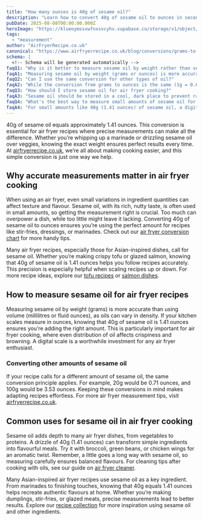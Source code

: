 ```yaml
---
title: "How many ounces is 40g of sesame oil?"
description: "Learn how to convert 40g of sesame oil to ounces in seconds. Perfect for air fryer recipes and precise cooking measurements."
pubDate: 2025-08-08T00:00:00.000Z
heroImage: "https://klueoymssxwfnxsvcyhv.supabase.co/storage/v1/object/public/Shmucket/how-many-ounces-is-40g-of-sesame-oil.webp"
tags:
  - "measurement"
author: "AirFryerRecipe.co.uk"
canonical: "https://www.airfryerrecipe.co.uk/blog/conversions/grams-to-ounces/how-many-ounces-is-40g-of-sesame-oil"
schema: |
  <!-- Schema will be generated automatically -->
faqQ1: "Why is it better to measure sesame oil by weight rather than volume?"
faqA1: "Measuring sesame oil by weight (grams or ounces) is more accurate than using volume (millilitres or cups) because oils can vary in density. Weight measurements ensure consistency in recipes, especially important for air fryer cooking where precise amounts affect texture and browning."
faqQ2: "Can I use the same conversion for other types of oil?"
faqA2: "While the conversion from grams to ounces is the same (1g = 0.035 ounces), different oils have slightly different densities. For most cooking purposes, the difference is negligible, but for baking or precise recipes, it's best to measure each oil separately."
faqQ3: "How should I store sesame oil for air fryer cooking?"
faqA3: "Sesame oil should be stored in a cool, dark place to prevent rancidity. The refrigerator is ideal for long-term storage, though it may thicken slightly. Bring it to room temperature before measuring 40g (1.41 ounces) for your air fryer recipes."
faqQ4: "What's the best way to measure small amounts of sesame oil for air fryer recipes?"
faqA4: "For small amounts like 40g (1.41 ounces) of sesame oil, a digital kitchen scale is most accurate. If you don't have scales, use measuring spoons - approximately 2 tablespoons plus 2 teaspoons equals 40g, though weighing is always more precise."
---
```

<p>40g of sesame oil equals approximately 1.41 ounces. This conversion is essential for air fryer recipes where precise measurements can make all the difference. Whether you’re whipping up a marinade or drizzling sesame oil over veggies, knowing the exact weight ensures perfect results every time. At <a href=https://www.airfryerrecipe.co.uk>airfryerrecipe.co.uk</a>, we’re all about making cooking easier, and this simple conversion is just one way we help.</p>

<h2>Why accurate measurements matter in air fryer cooking</h2>
<p>When using an air fryer, even small variations in ingredient quantities can affect texture and flavour. Sesame oil, with its rich, nutty taste, is often used in small amounts, so getting the measurement right is crucial. Too much can overpower a dish, while too little might leave it lacking. Converting 40g of sesame oil to ounces ensures you’re using the perfect amount for recipes like stir-fries, dressings, or marinades. Check out our <a href=https://www.airfryerrecipe.co.uk/air-fryer-conversion-chart>air fryer conversion chart</a> for more handy tips.</p>

<p>Many air fryer recipes, especially those for Asian-inspired dishes, call for sesame oil. Whether you’re making crispy tofu or glazed salmon, knowing that 40g of sesame oil is 1.41 ounces helps you follow recipes accurately. This precision is especially helpful when scaling recipes up or down. For more recipe ideas, explore our <a href=https://www.airfryerrecipe.co.uk/recipe-category/tofu>tofu recipes</a> or <a href=https://www.airfryerrecipe.co.uk/recipe-category/salmon>salmon dishes</a>.</p>

<h2>How to measure sesame oil for air fryer recipes</h2>
<p>Measuring sesame oil by weight (grams) is more accurate than using volume (millilitres or fluid ounces), as oils can vary in density. If your kitchen scales measure in ounces, knowing that 40g of sesame oil is 1.41 ounces ensures you’re adding the right amount. This is particularly important for air fryer cooking, where even distribution of oil affects crispiness and browning. A digital scale is a worthwhile investment for any air fryer enthusiast.</p>

<h3>Converting other amounts of sesame oil</h3>
<p>If your recipe calls for a different amount of sesame oil, the same conversion principle applies. For example, 20g would be 0.71 ounces, and 100g would be 3.53 ounces. Keeping these conversions in mind makes adapting recipes effortless. For more air fryer measurement tips, visit <a href=https://www.airfryerrecipe.co.uk>airfryerrecipe.co.uk</a>.</p>

<h2>Common uses for sesame oil in air fryer cooking</h2>
<p>Sesame oil adds depth to many air fryer dishes, from vegetables to proteins. A drizzle of 40g (1.41 ounces) can transform simple ingredients into flavourful meals. Try it with broccoli, green beans, or chicken wings for an aromatic twist. Remember, a little goes a long way with sesame oil, so measuring carefully ensures balanced flavours. For cleaning tips after cooking with oils, see our guide on <a href=https://www.airfryerrecipe.co.uk/air-fryer-cleaner>air fryer cleaner</a>.</p>

<p>Many Asian-inspired air fryer recipes use sesame oil as a key ingredient. From marinades to finishing touches, knowing that 40g equals 1.41 ounces helps recreate authentic flavours at home. Whether you’re making dumplings, stir-fries, or glazed meats, precise measurements lead to better results. Explore our <a href=https://www.airfryerrecipe.co.uk/recipes>recipe collection</a> for more inspiration using sesame oil and other ingredients.</p>
